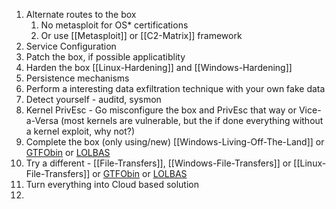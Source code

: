 
1. Alternate routes to the box
	1. No metasploit for OS\* certifications
	2. Or use [[Metasploit]] or [[C2-Matrix]] framework
2. Service Configuration 
3. Patch the box, if possible applicatiblity
4. Harden the box [[Linux-Hardening]] and [[Windows-Hardening]]
5. Persistence mechanisms
6. Perform a interesting data exfiltration technique with your own fake data 
7. Detect yourself - auditd, sysmon
8. Kernel PrivEsc - Go misconfigure the box and PrivEsc that way or Vice-a-Versa (most kernels are vulnerable, but the if done everything without a kernel exploit, why not?)
10. Complete the box (only using/new) [[Windows-Living-Off-The-Land]] or [GTFObin](https://gtfobins.github.io/) or [LOLBAS](https://lolbas-project.github.io/#)
11. Try a different - [[File-Transfers]],  [[Windows-File-Transfers]] or [[Linux-File-Transfers]] or [GTFObin](https://gtfobins.github.io/) or [LOLBAS](https://lolbas-project.github.io/#)
12. Turn everything into Cloud based solution
13. 